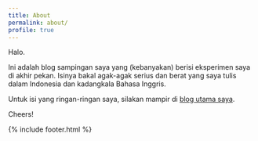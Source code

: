 ```yaml
---
title: About
permalink: about/
profile: true
---
```


Halo.

Ini adalah blog sampingan saya yang (kebanyakan) berisi eksperimen saya di akhir pekan. Isinya bakal agak-agak serius dan berat yang saya tulis dalam Indonesia dan kadangkala Bahasa Inggris.

Untuk isi yang ringan-ringan saya, silakan mampir di [blog utama saya](https://abidfamasya.wordpress.com).

Cheers!

{% include footer.html %}
